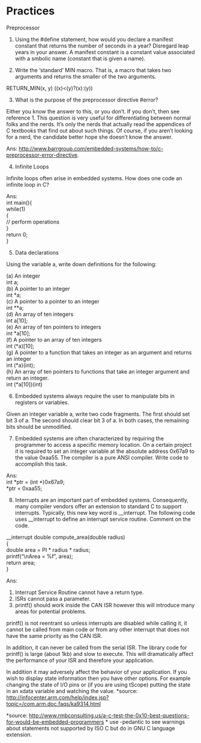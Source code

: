 # Practices

Preprocessor

1. Using the #define statement, how would you declare a manifest constant that returns the number of seconds in a year? Disregard leap years in your answer. A manifest constant is a constant value associated with a smbolic name (constant that is given a name).

2. Write the ‘standard’ MIN macro. That is, a macro that takes two arguments and returns the smaller of the two arguments.

  RETURN_MIN(x, y) ((x)<(y)?(x):(y))

3. What is the purpose of the preprocessor directive #error?

  Either you know the answer to this, or you don’t. If you don’t, then see reference 1. This question is very useful for differentiating between normal folks and the nerds. It’s only the nerds that actually read the appendices of C textbooks that find out about such things. Of course, if you aren’t looking for a nerd, the candidate better hope she doesn’t know the answer.

  Ans: http://www.barrgroup.com/embedded-systems/how-to/c-preprocessor-error-directive.

4. Infinite Loops

  Infinite loops often arise in embedded systems. How does one code an infinite loop in C?

  Ans:  
  int main(){  
    while(1)  
    {  
      // perform operations  
    }  
    return 0;  
  }

5. Data declarations

  Using the variable a, write down definitions for the following:

  (a) An integer  
      int a;  
  (b) A pointer to an integer  
      int \*a;  
  (c) A pointer to a pointer to an integer  
      int \*\*a;  
  (d) An array of ten integers  
      int a[10];  
  (e) An array of ten pointers to integers  
      int \*a[10];  
  (f) A pointer to an array of ten integers  
      int (\*a)[10];  
  (g) A pointer to a function that takes an integer as an argument and returns an integer  
      int (\*a)(int);  
  (h) An array of ten pointers to functions that take an integer argument and return an integer.  
      int (\*a[10])(int)  

6. Embedded systems always require the user to manipulate bits in registers or variables.

  Given an integer variable a, write two code fragments. The first should set bit 3 of a. The second should clear bit 3 of a. In both cases, the remaining bits should be unmodified.

7. Embedded systems are often characterized by requiring the programmer to access a specific memory location. On a certain project it is required to set an integer variable at the absolute address 0x67a9 to the value 0xaa55. The compiler is a pure ANSI compiler. Write code to accomplish this task.

  Ans:  
  int \*ptr = (int \*)0x67a9;  
  \*ptr = 0xaa55;  

8.  Interrupts are an important part of embedded systems. Consequently, many compiler vendors offer an extension to standard C to support interrupts. Typically, this new key word is \__interrupt. The following code uses \__interrupt to define an interrupt service routine. Comment on the code.

  \__interrupt double compute_area(double radius)  
  {  
    double area = PI * radius * radius;  
    printf(“\nArea = %f”, area);  
    return area;  
  }  

  Ans:  
  1. Interrupt Service Routine cannot have a return type.  
  2. ISRs cannot pass a parameter.  
  3. printf() should work inside the CAN ISR however this will introduce many areas for potential problems.  

  printf() is not reentrant so unless interrupts are disabled while calling it, it cannot be called from main code or from any other interrupt that does not have the same priority as the CAN ISR.

  In addition, it can never be called from the serial ISR. The library code for printf() is large (about 1kb) and slow to execute. This will dramatically affect the performance of your ISR and therefore your application.

  In addition it may adversely affect the behavior of your application.
  If you wish to display state information then you have other options. For example changing the state of I/O pins or (if you are using tScope) putting the state in an xdata variable and watching the value.
  \*source: http://infocenter.arm.com/help/index.jsp?topic=/com.arm.doc.faqs/ka9314.html


\*source: http://www.rmbconsulting.us/a-c-test-the-0x10-best-questions-for-would-be-embedded-programmers
\* use -pedantic to see warnings about statements not supported by ISO C but do in GNU C language extension.
